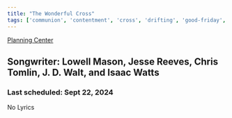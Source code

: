 ```yaml
---
title: "The Wonderful Cross"
tags: ['communion', 'contentment', 'cross', 'drifting', 'good-friday', 'gratitude', 'salvation', 'the-lords-table', 'were-you-there']
---
```


[Planning Center](https://services.planningcenteronline.com/songs/14505610)

## Songwriter: Lowell Mason, Jesse Reeves, Chris Tomlin, J. D. Walt, and Isaac Watts
### Last scheduled: Sept 22, 2024          

No Lyrics
